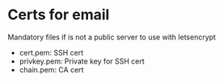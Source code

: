 # Certs for email

Mandatory files if is not a public server to use with letsencrypt


- cert.pem: SSH cert
- privkey.pem: Private key for SSH cert
- chain.pem: CA cert
